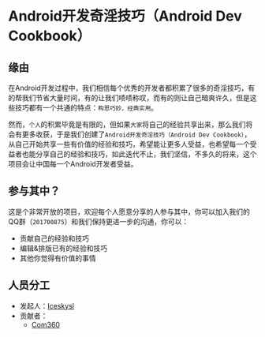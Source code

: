 # Android开发奇淫技巧（Android Dev Cookbook）

## 缘由

在Android开发过程中，我们相信每个优秀的开发者都积累了很多的奇淫技巧，有的帮我们节省大量时间，有的让我们啧啧称叹，而有的则让自己暗爽许久，但是这些技巧都有一个共通的特点：`构思巧妙，经典实用`。

然而，`个人`的积累毕竟是有限的，但如果`大家`将自己的经验共享出来，那么我们将会有更多收获，于是我们创建了`Android开发奇淫技巧（Android Dev Cookbook）`，从自己开始共享一些有价值的经验和技巧，希望能让更多人受益，也希望每一个受益者也能分享自己的经验和技巧，如此迭代不止，我们坚信，不多久的将来，这个项目会让中国每一个Android开发者受益。

## 参与其中？

这是个非常开放的项目，欢迎每个人愿意分享的人参与其中，你可以加入我们的QQ群（`201700875`）和我们保持更进一步的沟通，你可以：

* 贡献自己的经验和技巧
* 编辑&排版已有的经验和技巧
* 其他你觉得有价值的事情

## 人员分工

* 发起人：[Iceskysl](https://github.com/IceskYsl)
* 贡献者：
	* [Com360](https://github.com/com360)
